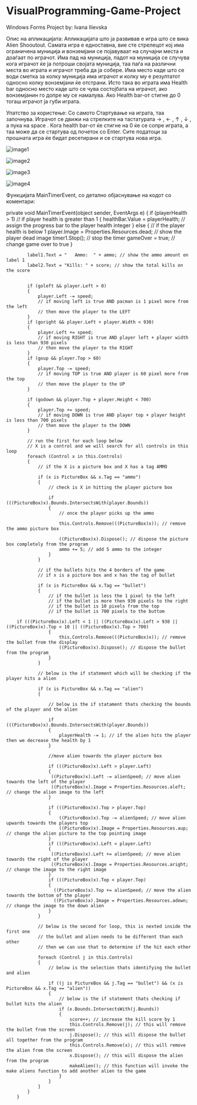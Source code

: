 # VisualProgramming-Game-Project
Windows Forms Project by: Ivana Ilievska

Опис на апликацијата:
Апликацијата што ја развивав е игра што се вика Alien Shooutout. Самата игра е едноставна, вие сте стрелецот кој има ограничена муниција и вонземјани се појавуваат на случајни места и доаѓаат по играчот. Има пад на муниција, падот на муниција се случува кога играчот ќе ја потроши својата муниција, таа паѓа на различни места во играта и играчот треба да ја собере. Има место каде што се води сметка за колку муниција има играчот и колку му е резултатот односно колку вонземјани ќе отстрани. Исто така во играта има Health bar односно место каде што се чува состојбата на играчот, ако вонземјанин го допре му се намалува. Ако Health bar-от стигне до 0 тогаш играчот ја губи играта.

Упатство за користењe:
Со самото Стартување на играта, таа започнува. Играчот се движи на стрелките на тастатурата → , ← , ↑ , ↓ , а пука на space . Кога health bar-от ќе стигне на 0 ќе се сопре играта, а таа може да се стартува од почеток со Enter. Сите податоци за прошната игра ќе бидат ресетирани и се стартува нова игра.

![image1](https://user-images.githubusercontent.com/86912362/188316518-0ea3e1b2-a290-4777-bd1a-15e974690f67.png)

![image2](https://user-images.githubusercontent.com/86912362/188316698-b38708df-05ed-4d51-b96b-e888e59f8f2e.png)

![image3](https://user-images.githubusercontent.com/86912362/188316704-0d3169b4-814c-4c8f-92d3-9badf6a4b05a.png)

![image4](https://user-images.githubusercontent.com/86912362/188316716-532158ff-9523-479f-9f0b-5dcf3abc9c75.png)


Функцијата MainTimerEvent, со детално објаснување на кодот со коментари:

private void MainTimerEvent(object sender, EventArgs e)
        {
            if (playerHealth > 1) // if player health is greater than 1
            {
                healthBar.Value = playerHealth; // assign the progress bar to the player health integer
            }
            else
            {
                // if the player health is below 1
                player.Image = Properties.Resources.dead; // show the player dead image
                timer1.Stop(); // stop the timer
                gameOver = true; // change game over to true
            }
 
            label1.Text = "   Ammo:  " + ammo; // show the ammo amount on label 1
            label2.Text = "Kills: " + score; // show the total kills on the score

 
            if (goleft && player.Left > 0)
            {
                player.Left -= speed;
                // if moving left is true AND pacman is 1 pixel more from the left 
                // then move the player to the LEFT
            }
            if (goright && player.Left + player.Width < 930)
            {
                player.Left += speed;
                // if moving RIGHT is true AND player left + player width is less than 930 pixels
                // then move the player to the RIGHT
            }
            if (goup && player.Top > 60)
            {
                player.Top -= speed;
                // if moving TOP is true AND player is 60 pixel more from the top 
                // then move the player to the UP
            }
 
            if (godown && player.Top + player.Height < 700)
            {
                player.Top += speed;
                // if moving DOWN is true AND player top + player height is less than 700 pixels
                // then move the player to the DOWN
            }
 
            // run the first for each loop below
            // X is a control and we will search for all controls in this loop
            foreach (Control x in this.Controls)
            {
                // if the X is a picture box and X has a tag AMMO
 
                if (x is PictureBox && x.Tag == "ammo")
                {
                    // check is X in hitting the player picture box
 
                    if (((PictureBox)x).Bounds.IntersectsWith(player.Bounds))
                    {
                        // once the player picks up the ammo
 
                        this.Controls.Remove(((PictureBox)x)); // remove the ammo picture box
 
                        ((PictureBox)x).Dispose(); // dispose the picture box completely from the program
                        ammo += 5; // add 5 ammo to the integer
                    }
                }
 
                // if the bullets hits the 4 borders of the game
                // if x is a picture box and x has the tag of bullet
 
                if (x is PictureBox && x.Tag == "bullet")
                {
                    // if the bullet is less the 1 pixel to the left
                    // if the bullet is more then 930 pixels to the right
                    // if the bullet is 10 pixels from the top
                    // if the bullet is 700 pixels to the buttom
 
        if (((PictureBox)x).Left < 1 || ((PictureBox)x).Left > 930 || ((PictureBox)x).Top < 10 || ((PictureBox)x).Top > 700)
                    {
                        this.Controls.Remove(((PictureBox)x)); // remove the bullet from the display
                        ((PictureBox)x).Dispose(); // dispose the bullet from the program
                    }
                }
 
                // below is the if statement which will be checking if the player hits a alien
 
                if (x is PictureBox && x.Tag == "alien")
                {
 
                    // below is the if statament thats checking the bounds of the player and the alien
 
                    if (((PictureBox)x).Bounds.IntersectsWith(player.Bounds))
                    {
                        playerHealth -= 1; // if the alien hits the player then we decrease the health by 1
                    }
 
                    //move alien towards the player picture box
 
                    if (((PictureBox)x).Left > player.Left)
                    {
                     ((PictureBox)x).Left -= alienSpeed; // move alien towards the left of the player
                     ((PictureBox)x).Image = Properties.Resources.aleft; // change the alien image to the left
                    }
 
                    if (((PictureBox)x).Top > player.Top)
                    {
                        ((PictureBox)x).Top -= alienSpeed; // move alien upwards towards the players top
                        ((PictureBox)x).Image = Properties.Resources.aup; // change the alien picture to the top pointing image
                    }
                    if (((PictureBox)x).Left < player.Left)
                    {
                     ((PictureBox)x).Left += alienSpeed; // move alien towards the right of the player
                     ((PictureBox)x).Image = Properties.Resources.aright; // change the image to the right image
                    }
                    if (((PictureBox)x).Top < player.Top)
                    {
                      ((PictureBox)x).Top += alienSpeed; // move the alien towards the bottom of the player
                      ((PictureBox)x).Image = Properties.Resources.adown; // change the image to the down alien
                    }
                }
 
                // below is the second for loop, this is nexted inside the first one
                // the bullet and alien needs to be different than each other
                // then we can use that to determine if the hit each other
 
                foreach (Control j in this.Controls)
                {
                    // below is the selection thats identifying the bullet and alien
 
                    if ((j is PictureBox && j.Tag == "bullet") && (x is PictureBox && x.Tag == "alien"))
                    {
                        // below is the if statement thats checking if bullet hits the alien
                        if (x.Bounds.IntersectsWith(j.Bounds))
                        {
                            score++; // increase the kill score by 1 
                            this.Controls.Remove(j); // this will remove the bullet from the screen
                            j.Dispose(); // this will dispose the bullet all together from the program
                            this.Controls.Remove(x); // this will remove the alien from the screen
                            x.Dispose(); // this will dispose the alien from the program
                            makeAlien(); // this function will invoke the make aliens function to add another alien to the game
                        }
                    }
                }
            }
        }
